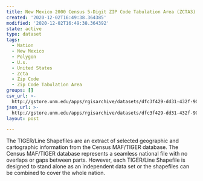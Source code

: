 ```yaml
---
title: New Mexico 2000 Census 5-Digit ZIP Code Tabulation Area (ZCTA3)
created: '2020-12-02T16:49:38.364385'
modified: '2020-12-02T16:49:38.364392'
state: active
type: dataset
tags:
  - Nation
  - New Mexico
  - Polygon
  - U.s.
  - United States
  - Zcta
  - Zip Code
  - Zip Code Tabulation Area
groups: []
csv_url: >-
  http://gstore.unm.edu/apps/rgisarchive/datasets/dfc3f429-dd31-432f-9047-032d17927f9a/tl_2008_nm_zcta500shp.derived.csv
json_url: >-
  http://gstore.unm.edu/apps/rgisarchive/datasets/dfc3f429-dd31-432f-9047-032d17927f9a/tl_2008_nm_zcta500shp.derived.json
layout: post

---
```

The TIGER/Line Shapefiles are an extract of selected geographic and cartographic information from the Census MAF/TIGER database.  The Census MAF/TIGER database represents a seamless national file with no overlaps or gaps between parts.  However, each TIGER/Line Shapefile is designed to stand alone as an independent data set or the shapefiles can be combined to cover the whole nation.
